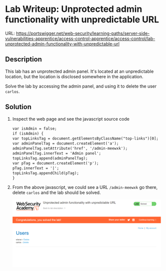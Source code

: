 # Lab Writeup: Unprotected admin functionality with unpredictable URL

URL: https://portswigger.net/web-security/learning-paths/server-side-vulnerabilities-apprentice/access-control-apprentice/access-control/lab-unprotected-admin-functionality-with-unpredictable-url

## Description

This lab has an unprotected admin panel. It's located at an unpredictable location, but the location is disclosed somewhere in the application.

Solve the lab by accessing the admin panel, and using it to delete the user `carlos`.

## Solution

1. Inspect the web page and see the javascript source code

   ```
   var isAdmin = false;
   if (isAdmin) {
   var topLinksTag = document.getElementsByClassName("top-links")[0];
   var adminPanelTag = document.createElement('a');
   adminPanelTag.setAttribute('href', '/admin-meewxk');
   adminPanelTag.innerText = 'Admin panel';
   topLinksTag.append(adminPanelTag);
   var pTag = document.createElement('p');
   pTag.innerText = '|';
   topLinksTag.appendChild(pTag);
   }
   ```

2. From the above javascript, we could see a URL `/admin-meewxk` go there, delete `carlos` and the lab should be solved.

   ![Unprotected Admin Unpredictable](/assets/unprotected-admin-unpredictable.png)
